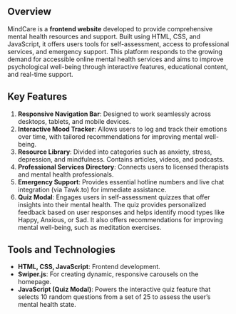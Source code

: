 
## Overview
MindCare is a **frontend website** developed to provide comprehensive mental health resources and support. Built using HTML, CSS, and JavaScript, it offers users tools for self-assessment, access to professional services, and emergency support. This platform responds to the growing demand for accessible online mental health services and aims to improve psychological well-being through interactive features, educational content, and real-time support.

## Key Features
1. **Responsive Navigation Bar**: Designed to work seamlessly across desktops, tablets, and mobile devices.
2. **Interactive Mood Tracker**: Allows users to log and track their emotions over time, with tailored recommendations for improving mental well-being.
3. **Resource Library**: Divided into categories such as anxiety, stress, depression, and mindfulness. Contains articles, videos, and podcasts.
4. **Professional Services Directory**: Connects users to licensed therapists and mental health professionals.
5. **Emergency Support**: Provides essential hotline numbers and live chat integration (via Tawk.to) for immediate assistance.
6. **Quiz Modal**: Engages users in self-assessment quizzes that offer insights into their mental health. The quiz provides personalized feedback based on user responses and helps identify mood types like Happy, Anxious, or Sad. It also offers recommendations for improving mental well-being, such as meditation exercises.

## Tools and Technologies
- **HTML, CSS, JavaScript**: Frontend development.
- **Swiper.js**: For creating dynamic, responsive carousels on the homepage.
- **JavaScript (Quiz Modal)**: Powers the interactive quiz feature that selects 10 random questions from a set of 25 to assess the user’s mental health state.


